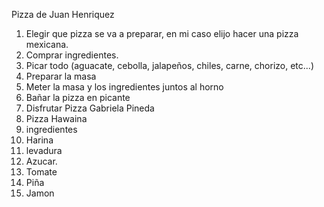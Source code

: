 Pizza de Juan Henriquez
1. Elegir que pizza se va a preparar, en mi caso elijo hacer una pizza mexicana.
2. Comprar ingredientes.
3. Picar todo (aguacate, cebolla, jalapeños, chiles, carne, chorizo, etc...)
4. Preparar la masa
5. Meter la masa y los ingredientes juntos al horno
6. Bañar la pizza en picante
7. Disfrutar
Pizza Gabriela Pineda
1. Pizza Hawaina
2. ingredientes
3. Harina
4. levadura
5. Azucar.
6. Tomate
8. Piña
9. Jamon
